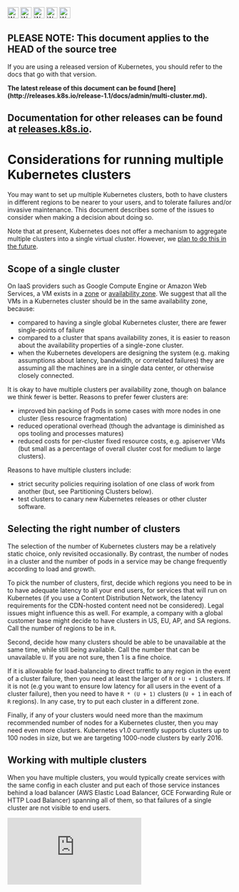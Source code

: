 <!-- BEGIN MUNGE: UNVERSIONED_WARNING -->

<!-- BEGIN STRIP_FOR_RELEASE -->

<img src="http://kubernetes.io/img/warning.png" alt="WARNING"
     width="25" height="25">
<img src="http://kubernetes.io/img/warning.png" alt="WARNING"
     width="25" height="25">
<img src="http://kubernetes.io/img/warning.png" alt="WARNING"
     width="25" height="25">
<img src="http://kubernetes.io/img/warning.png" alt="WARNING"
     width="25" height="25">
<img src="http://kubernetes.io/img/warning.png" alt="WARNING"
     width="25" height="25">

<h2>PLEASE NOTE: This document applies to the HEAD of the source tree</h2>

If you are using a released version of Kubernetes, you should
refer to the docs that go with that version.

<!-- TAG RELEASE_LINK, added by the munger automatically -->
<strong>
The latest release of this document can be found
[here](http://releases.k8s.io/release-1.1/docs/admin/multi-cluster.md).

Documentation for other releases can be found at
[releases.k8s.io](http://releases.k8s.io).
</strong>
--

<!-- END STRIP_FOR_RELEASE -->

<!-- END MUNGE: UNVERSIONED_WARNING -->

# Considerations for running multiple Kubernetes clusters

You may want to set up multiple Kubernetes clusters, both to
have clusters in different regions to be nearer to your users, and to tolerate failures and/or invasive maintenance.
This document describes some of the issues to consider when making a decision about doing so.

Note that at present,
Kubernetes does not offer a mechanism to aggregate multiple clusters into a single virtual cluster. However,
we [plan to do this in the future](../proposals/federation.md).

## Scope of a single cluster

On IaaS providers such as Google Compute Engine or Amazon Web Services, a VM exists in a
[zone](https://cloud.google.com/compute/docs/zones) or [availability
zone](http://docs.aws.amazon.com/AWSEC2/latest/UserGuide/using-regions-availability-zones.html).
We suggest that all the VMs in a Kubernetes cluster should be in the same availability zone, because:
  - compared to having a single global Kubernetes cluster, there are fewer single-points of failure
  - compared to a cluster that spans availability zones, it is easier to reason about the availability properties of a
    single-zone cluster.
  - when the Kubernetes developers are designing the system (e.g. making assumptions about latency, bandwidth, or
    correlated failures) they are assuming all the machines are in a single data center, or otherwise closely connected.

It is okay to have multiple clusters per availability zone, though on balance we think fewer is better.
Reasons to prefer fewer clusters are:
  - improved bin packing of Pods in some cases with more nodes in one cluster (less resource fragmentation)
  - reduced operational overhead (though the advantage is diminished as ops tooling and processes matures)
  - reduced costs for per-cluster fixed resource costs, e.g. apiserver VMs (but small as a percentage
    of overall cluster cost for medium to large clusters).

Reasons to have multiple clusters include:
  - strict security policies requiring isolation of one class of work from another (but, see Partitioning Clusters
    below).
  - test clusters to canary new Kubernetes releases or other cluster software.

## Selecting the right number of clusters

The selection of the number of Kubernetes clusters may be a relatively static choice, only revisited occasionally.
By contrast, the number of nodes in a cluster and the number of pods in a service may be change frequently according to
load and growth.

To pick the number of clusters, first, decide which regions you need to be in to have adequate latency to all your end users, for services that will run
on Kubernetes (if you use a Content Distribution Network, the latency requirements for the CDN-hosted content need not
be considered).  Legal issues might influence this as well. For example, a company with a global customer base might decide to have clusters in US, EU, AP, and SA regions.
Call the number of regions to be in `R`.

Second, decide how many clusters should be able to be unavailable at the same time, while still being available.  Call
the number that can be unavailable `U`.  If you are not sure, then 1 is a fine choice.

If it is allowable for load-balancing to direct traffic to any region in the event of a cluster failure, then
you need at least the larger of `R` or `U + 1` clusters.  If it is not (e.g you want to ensure low latency for all
users in the event of a cluster failure), then you need to have `R * (U + 1)` clusters
(`U + 1` in each of `R` regions).  In any case, try to put each cluster in a different zone.

Finally, if any of your clusters would need more than the maximum recommended number of nodes for a Kubernetes cluster, then
you may need even more clusters.  Kubernetes v1.0 currently supports clusters up to 100 nodes in size, but we are targeting
1000-node clusters by early 2016.

## Working with multiple clusters

When you have multiple clusters, you would typically create services with the same config in each cluster and put each of those
service instances behind a load balancer (AWS Elastic Load Balancer, GCE Forwarding Rule or HTTP Load Balancer) spanning all of them, so that
failures of a single cluster are not visible to end users.


<!-- BEGIN MUNGE: GENERATED_ANALYTICS -->
[![Analytics](https://kubernetes-site.appspot.com/UA-36037335-10/GitHub/docs/admin/multi-cluster.md?pixel)]()
<!-- END MUNGE: GENERATED_ANALYTICS -->
